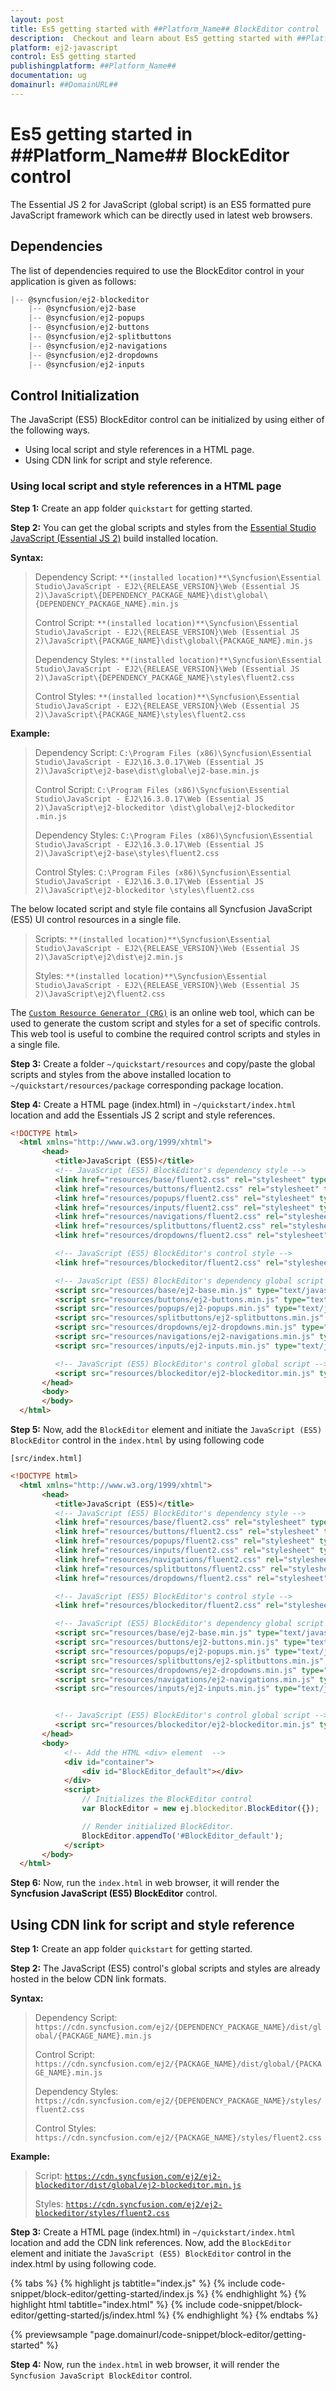 ```yaml
---
layout: post
title: Es5 getting started with ##Platform_Name## BlockEditor control | Syncfusion
description:  Checkout and learn about Es5 getting started with ##Platform_Name## BlockEditor control of Syncfusion Essential JS 2 and more details.
platform: ej2-javascript
control: Es5 getting started
publishingplatform: ##Platform_Name##
documentation: ug
domainurl: ##DomainURL##
---
```


# Es5 getting started in ##Platform_Name## BlockEditor control

The Essential JS 2 for JavaScript (global script) is an ES5 formatted pure JavaScript framework which can be directly used in latest web browsers.

## Dependencies

The list of dependencies required to use the BlockEditor control in your application is given as follows:

```js
|-- @syncfusion/ej2-blockeditor
    |-- @syncfusion/ej2-base
    |-- @syncfusion/ej2-popups
    |-- @syncfusion/ej2-buttons
    |-- @syncfusion/ej2-splitbuttons
    |-- @syncfusion/ej2-navigations
    |-- @syncfusion/ej2-dropdowns
    |-- @syncfusion/ej2-inputs

```

## Control Initialization

The JavaScript (ES5) BlockEditor control can be initialized by using either of the following ways.

* Using local script and style references in a HTML page.
* Using CDN link for script and style reference.

### Using local script and style references in a HTML page

**Step 1:** Create an app folder `quickstart` for getting started.

**Step 2:** You can get the global scripts and styles from the [Essential Studio JavaScript (Essential JS 2)](https://www.syncfusion.com/downloads/essential-js2) build installed location.

**Syntax:**
> Dependency Script: `**(installed location)**\Syncfusion\Essential Studio\JavaScript - EJ2\{RELEASE_VERSION}\Web (Essential JS 2)\JavaScript\{DEPENDENCY_PACKAGE_NAME}\dist\global\{DEPENDENCY_PACKAGE_NAME}.min.js`
>
> Control Script: `**(installed location)**\Syncfusion\Essential Studio\JavaScript - EJ2\{RELEASE_VERSION}\Web (Essential JS 2)\JavaScript\{PACKAGE_NAME}\dist\global\{PACKAGE_NAME}.min.js`
>
> Dependency Styles: `**(installed location)**\Syncfusion\Essential Studio\JavaScript - EJ2\{RELEASE_VERSION}\Web (Essential JS 2)\JavaScript\{DEPENDENCY_PACKAGE_NAME}\styles\fluent2.css`
>
> Control Styles: `**(installed location)**\Syncfusion\Essential Studio\JavaScript - EJ2\{RELEASE_VERSION}\Web (Essential JS 2)\JavaScript\{PACKAGE_NAME}\styles\fluent2.css`

**Example:**

> Dependency Script: `C:\Program Files (x86)\Syncfusion\Essential Studio\JavaScript - EJ2\16.3.0.17\Web (Essential JS 2)\JavaScript\ej2-base\dist\global\ej2-base.min.js`
>
> Control Script: `C:\Program Files (x86)\Syncfusion\Essential Studio\JavaScript - EJ2\16.3.0.17\Web (Essential JS 2)\JavaScript\ej2-blockeditor
\dist\global\ej2-blockeditor
.min.js`
>
> Dependency Styles: `C:\Program Files (x86)\Syncfusion\Essential Studio\JavaScript - EJ2\16.3.0.17\Web (Essential JS 2)\JavaScript\ej2-base\styles\fluent2.css`
>
> Control Styles: `C:\Program Files (x86)\Syncfusion\Essential Studio\JavaScript - EJ2\16.3.0.17\Web (Essential JS 2)\JavaScript\ej2-blockeditor
\styles\fluent2.css`

The below located script and style file contains all Syncfusion JavaScript (ES5) UI control resources in a single file.

> Scripts: `**(installed location)**\Syncfusion\Essential Studio\JavaScript - EJ2\{RELEASE_VERSION}\Web (Essential JS 2)\JavaScript\ej2\dist\ej2.min.js`
>
> Styles: `**(installed location)**\Syncfusion\Essential Studio\JavaScript - EJ2\{RELEASE_VERSION}\Web (Essential JS 2)\JavaScript\ej2\fluent2.css`

The [`Custom Resource Generator (CRG)`](https://crg.syncfusion.com/) is an online web tool, which can be used to generate the custom script and styles for a set of specific controls. This web tool is useful to combine the required control scripts and styles in a single file.

**Step 3:** Create a folder `~/quickstart/resources` and copy/paste the global scripts and styles from the above installed location to `~/quickstart/resources/package` corresponding package location.

**Step 4:** Create a HTML page (index.html) in `~/quickstart/index.html` location and add the Essentials JS 2 script and style references.

```html
<!DOCTYPE html>
  <html xmlns="http://www.w3.org/1999/xhtml">
       <head>
          <title>JavaScript (ES5)</title>
          <!-- JavaScript (ES5) BlockEditor's dependency style -->
          <link href="resources/base/fluent2.css" rel="stylesheet" type="text/css"/>
          <link href="resources/buttons/fluent2.css" rel="stylesheet" type="text/css"/>
          <link href="resources/popups/fluent2.css" rel="stylesheet" type="text/css"/>
          <link href="resources/inputs/fluent2.css" rel="stylesheet" type="text/css" />
          <link href="resources/navigations/fluent2.css" rel="stylesheet" type="text/css" />
          <link href="resources/splitbuttons/fluent2.css" rel="stylesheet" type="text/css"/>
          <link href="resources/dropdowns/fluent2.css" rel="stylesheet" type="text/css"/>

          <!-- JavaScript (ES5) BlockEditor's control style -->
          <link href="resources/blockeditor/fluent2.css" rel="stylesheet" type="text/css"/>

          <!-- JavaScript (ES5) BlockEditor's dependency global script -->
          <script src="resources/base/ej2-base.min.js" type="text/javascript"></script>
          <script src="resources/buttons/ej2-buttons.min.js" type="text/javascript"></script>
          <script src="resources/popups/ej2-popups.min.js" type="text/javascript"></script>
          <script src="resources/splitbuttons/ej2-splitbuttons.min.js" type="text/javascript"></script>
          <script src="resources/dropdowns/ej2-dropdowns.min.js" type="text/javascript"></script>
          <script src="resources/navigations/ej2-navigations.min.js" type="text/javascript"></script>
          <script src="resources/inputs/ej2-inputs.min.js" type="text/javascript"></script>

          <!-- JavaScript (ES5) BlockEditor's control global script -->
          <script src="resources/blockeditor/ej2-blockeditor.min.js" type="text/javascript"></script>
       </head>
       <body>
       </body>
  </html>
```

**Step 5:** Now, add the `BlockEditor` element and initiate the `JavaScript (ES5) BlockEditor` control in the `index.html` by using following code

`[src/index.html]`

```html
<!DOCTYPE html>
  <html xmlns="http://www.w3.org/1999/xhtml">
       <head>
          <title>JavaScript (ES5)</title>
          <!-- JavaScript (ES5) BlockEditor's dependency style -->
          <link href="resources/base/fluent2.css" rel="stylesheet" type="text/css"/>
          <link href="resources/buttons/fluent2.css" rel="stylesheet" type="text/css"/>
          <link href="resources/popups/fluent2.css" rel="stylesheet" type="text/css"/>
          <link href="resources/inputs/fluent2.css" rel="stylesheet" type="text/css" />
          <link href="resources/navigations/fluent2.css" rel="stylesheet" type="text/css" />
          <link href="resources/splitbuttons/fluent2.css" rel="stylesheet" type="text/css"/>
          <link href="resources/dropdowns/fluent2.css" rel="stylesheet" type="text/css"/>

          <!-- JavaScript (ES5) BlockEditor's control style -->
          <link href="resources/blockeditor/fluent2.css" rel="stylesheet" type="text/css"/>

          <!-- JavaScript (ES5) BlockEditor's dependency global script -->
          <script src="resources/base/ej2-base.min.js" type="text/javascript"></script>
          <script src="resources/buttons/ej2-buttons.min.js" type="text/javascript"></script>
          <script src="resources/popups/ej2-popups.min.js" type="text/javascript"></script>
          <script src="resources/splitbuttons/ej2-splitbuttons.min.js" type="text/javascript"></script>
          <script src="resources/dropdowns/ej2-dropdowns.min.js" type="text/javascript"></script>
          <script src="resources/navigations/ej2-navigations.min.js" type="text/javascript"></script>
          <script src="resources/inputs/ej2-inputs.min.js" type="text/javascript"></script>


          <!-- JavaScript (ES5) BlockEditor's control global script -->
          <script src="resources/blockeditor/ej2-blockeditor.min.js" type="text/javascript"></script>
       </head>
       <body>
            <!-- Add the HTML <div> element  -->
            <div id="container">
                <div id="BlockEditor_default"></div>
            </div>
            <script>
                // Initializes the BlockEditor control
                var BlockEditor = new ej.blockeditor.BlockEditor({});

                // Render initialized BlockEditor.
                BlockEditor.appendTo('#BlockEditor_default');
            </script>
       </body>
  </html>
```

**Step 6:** Now, run the `index.html` in web browser, it will render the **Syncfusion JavaScript (ES5) BlockEditor** control.

## Using CDN link for script and style reference

**Step 1:** Create an app folder `quickstart` for getting started.

**Step 2:** The JavaScript (ES5) control's global scripts and styles are already hosted in the below CDN link formats.

**Syntax:**
> Dependency Script: `https://cdn.syncfusion.com/ej2/{DEPENDENCY_PACKAGE_NAME}/dist/global/{PACKAGE_NAME}.min.js`
>
> Control Script: `https://cdn.syncfusion.com/ej2/{PACKAGE_NAME}/dist/global/{PACKAGE_NAME}.min.js`
>
> Dependency Styles: `https://cdn.syncfusion.com/ej2/{DEPENDENCY_PACKAGE_NAME}/styles/fluent2.css`
>
> Control Styles: `https://cdn.syncfusion.com/ej2/{PACKAGE_NAME}/styles/fluent2.css`

**Example:**
> Script: [`https://cdn.syncfusion.com/ej2/ej2-blockeditor/dist/global/ej2-blockeditor.min.js`](https://cdn.syncfusion.com/ej2/ej2-blockeditor/dist/globalej2-blockeditor.min.js)
>
> Styles: [`https://cdn.syncfusion.com/ej2/ej2-blockeditor/styles/fluent2.css`](http://cdn.syncfusion.com/ej2/ej2-blockeditor/styles/fluent2.css)

**Step 3:** Create a HTML page (index.html) in `~/quickstart/index.html` location and add the CDN link references. Now, add the `BlockEditor` element and initiate the `JavaScript (ES5) BlockEditor` control in the index.html by using following code.

{% tabs %}
{% highlight js tabtitle="index.js" %}
{% include code-snippet/block-editor/getting-started/index.js %}
{% endhighlight %}
{% highlight html tabtitle="index.html" %}
{% include code-snippet/block-editor/getting-started/js/index.html %}
{% endhighlight %}
{% endtabs %}

{% previewsample "page.domainurl/code-snippet/block-editor/getting-started" %}

**Step 4:** Now, run the `index.html` in web browser, it will render the `Syncfusion JavaScript BlockEditor` control.
